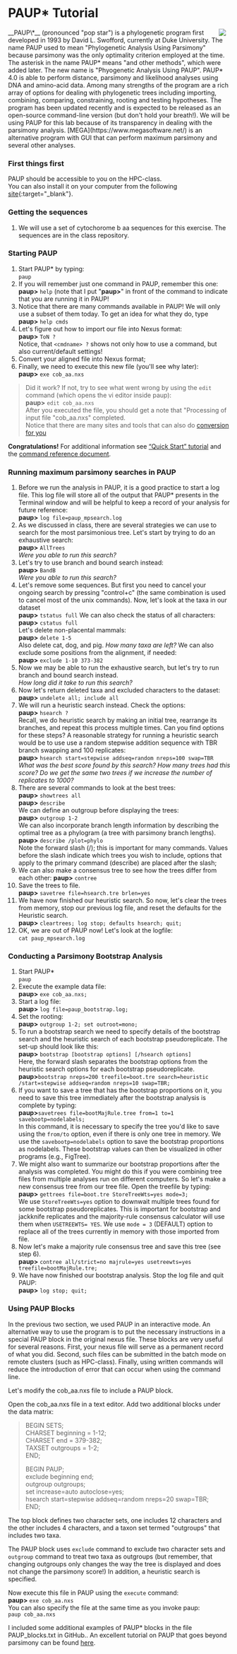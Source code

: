 # PAUP* Tutorial
<img src="./1320160.gif" align="right" hspace="10">
__PAUP\*__ (pronounced "pop star") is a phylogenetic program first developed in 1993 by David L. Swofford, 
currently at Duke University. The name PAUP used to mean "Phylogenetic Analysis Using Parsimony" because 
parsimony was the only optimality criterion employed at the time. The asterisk in the name PAUP* 
means "and other methods", which were added later. The new name is "Phyogenetic Analysis Using PAUP". 
PAUP* 4.0 is able to perform distance, parsimony and likelihood analyses using DNA and amino-acid data. 
Among many strengths of the program are a rich array of options for dealing with phylogenetic trees 
including importing, combining, comparing, constraining, rooting and testing hypotheses. The program 
has been updated recently and is expected to be released as an open-source command-line version 
(but don't hold your breath!). We will be using PAUP for this lab because of its transparency in dealing 
with the parsimony analysis. [MEGA](https://www.megasoftware.net/) is an alternative program with GUI 
that can perform maximum parsimony and several other analyses.

### First things first

PAUP should be accessible to you on the HPC-class.  
You can also install it on your computer from the following [site](http://phylosolutions.com/paup-test/){:target="_blank"}.

### Getting the sequences
1. We will use a set of cytochorome b aa sequences for this exercise. The sequences are in the class repository.

### Starting PAUP
1. Start PAUP* by typing:  
`paup`
2. If you will remember just one command in PAUP, remember this one:  
**paup>** `help` (note that I put "**paup>**" in front of the command to indicate that you are running it in PAUP!
3. Notice that there are many commands available in PAUP!  We will only use a subset of them today. To get an idea for what they do, type  
**paup>** `help cmds`
4. Let's figure out how to import our file into Nexus format:  
**paup>** `ToN ?`  
Notice, that `<cmdname> ?` shows not only how to use a command, but also current/default settings!
5. Convert your aligned file into Nexus format;
6. Finally, we need to execute this new file (you'll see why later):  
**paup>** `exe cob_aa.nxs`  
> Did it work?  If not, try to see what went wrong by using the `edit` command (which opens the vi editor inside paup):  
> **paup>** `edit cob_aa.nxs`  
> After you executed the file, you should get a note that "Processing of input file "cob\_aa.nxs" completed.  
> Notice that there are many sites and tools that can also do [conversion for you](https://www.ebi.ac.uk/Tools/sfc/emboss_seqret/)

**Congratulations!**
For additional information see [“Quick Start” tutorial](http://paup.phylosolutions.com/tutorials/quick-start/) and the [command reference document](http://www.phylo.org/sub_sections/PAUP_Cmd_ref_v2.pdf). 

### Running maximum parsimony searches in PAUP
1. Before we run the analysis in PAUP, it is a good practice to start a log file. 
This log file will store all of the output that PAUP* presents in the Terminal window and will be helpful to keep a record of your analysis for future reference:  
**paup>** `log file=paup_mpsearch.log`
2. As we discussed in class, there are several strategies we can use to search for the most parsimonious tree. 
Let's start by trying to do an exhaustive search:  
**paup>** `AllTrees`  
_Were you able to run this search?_ 
3. Let's try to use branch and bound search instead:  
**paup>** `BandB`  
_Were you able to run this search?_
4. Let's remove some sequences. But first you need to cancel your ongoing search by pressing "control+c" 
(the same combination is used to cancel most of the unix commands). Now, let's look at the taxa in our dataset  
**paup>** `tstatus full`
We can also check the status of all characters:  
**paup>** `cstatus full`  
Let's delete non-placental mammals:  
**paup>** `delete 1-5`  
Also delete cat, dog, and pig.  _How many taxa are left?_
We can also exclude some positions from the alignment, if needed:  
**paup>** `exclude 1-10 373-382`
5. Now we may be able to run the exhaustive search, but let's try to run branch and bound search instead.  
_How long did it take to run this search?_ 
6. Now let's return deleted taxa and excluded characters to the dataset:  
**paup>** `undelete all; include all`
7. We will run a heuristic search instead. Check the options:  
**paup>** `hsearch ?`  
Recall, we do heuristic search by making an initial tree, rearrange its branches, 
and repeat this process multiple times.  Can you find options for these steps?
A reasonable strategy for running a heuristic search would be to use use a random 
stepwise addition sequence with TBR branch swapping and 100 replicates:  
**paup>** `hsearch start=stepwise addseq=random nreps=100 swap=TBR`  
_What was the best score found by this search?  How many trees had this score? Do we get the same two trees if we increase the number of replicates to 1000?_  
8. There are several commands to look at the best trees:  
**paup>** `showtrees all`  
**paup>** `describe`  
We can define an outgroup before displaying the trees:  
**paup>** `outgroup 1-2`  
We can also incorporate branch length information by describing the optimal tree as a phylogram (a tree with parsimony branch lengths).  
**paup>** `describe /plot=phylo`  
Note the forward slash (/); this is important for many commands. Values before the slash indicate which trees you wish to include, options that apply to the primary command (describe) are placed after the slash;  
9. We can also make a consensus tree to see how the trees differ from each other:
**paup>** `contree`  
10. Save the trees to file.  
**paup>** `savetree file=hsearch.tre brlen=yes`  
11. We have now finished our heuristic search. So now, let's clear the trees from memory, stop our previous log file, and reset the defaults for the Heuristic search.   
**paup>** `cleartrees; log stop; defaults hsearch; quit;`  
12. OK, we are out of PAUP now!  Let's look at the logfile:  
`cat paup_mpsearch.log`  

### Conducting a Parsimony Bootstrap Analysis
1. Start PAUP\*  
`paup`
2. Execute the example data file:  
**paup>** `exe cob_aa.nxs;`
3. Start a log file:  
**paup>** `log file=paup_bootstrap.log;`  
4. Set the rooting:  
**paup>** `outgroup 1-2; set outroot=mono;`  
5. To run a bootstrap search we need to specify details of the bootstrap search and the heuristic search of each bootstrap pseudoreplicate. The set-up should look like this:  
**paup>** `bootstrap [bootstrap options] [/hsearch options]`  
Here, the forward slash separates the bootstrap options from the heuristic search options for each bootstrap pseudoreplicate.  
**paup>**`bootstrap nreps=200 treefile=boot.tre search=heuristic /start=stepwise addseq=random nreps=10 swap=TBR;`  
6. If you want to save a tree that has the bootstrap proportions on it, you need to save this tree immediately after the bootstrap analysis is complete by typing:  
**paup>**`savetrees file=bootMajRule.tree from=1 to=1 savebootp=nodelabels;`  
In this command, it is necessary to specify the tree you'd like to save using the `from/to` option, even if there is only one tree in memory. We use the `savebootp=nodelabels` option to save the bootstrap proportions as nodelabels. These bootstrap values can then be visualized in other programs (e.g., FigTree). 
7. We might also want to summarize our bootstrap proportions after the analysis was completed. You might do this if you were combining tree files from multiple analyses run on different computers. So let's make a new consensus tree from our tree file. Open the treefile by typing:  
**paup>** `gettrees file=boot.tre StoreTreeWts=yes mode=3;`  
We use `StoreTreeWts=yes` option to downwait multiple trees found for some bootstrap pseudoreplicates. This is important for bootstrap and jackknife replicates and the majority-rule consensus calculator will use them when `USETREEWTS= YES`. We use `mode = 3` (DEFAULT) option to replace all of the trees currently in memory with those imported from file.
8. Now let's make a majority rule consensus tree and save this tree (see step 6).  
**paup>** `contree all/strict=no majrule=yes usetreewts=yes treefile=bootMajRule.tre;`
9. We have now finished our bootstrap analysis. Stop the log file and quit PAUP:  
**paup>** `log stop; quit;`

### Using PAUP Blocks
In the previous two section, we used PAUP in an interactive mode. An alternative way to use the program is to put the necessary instructions in a special PAUP block in the original nexus file. These blocks are very useful for several reasons. First, your nexus file will serve as a permanent record of what you did. Second, such files can be submitted in the batch mode on remote clusters (such as HPC-class). Finally, using written commands will reduce the introduction of error that can occur when using the command line. 

Let's modify the cob_aa.nxs file to include a PAUP block. 

Open the cob_aa.nxs file in a text editor. Add two additional blocks under the data matrix: 

> BEGIN SETS;  
> CHARSET beginning = 1-12;  
> CHARSET end = 379-382;  
> TAXSET outgroups = 1-2;  
> END;  
>   
> BEGIN PAUP;  
> exclude beginning end;  
> outgroup outgroups;  
> set increase=auto autoclose=yes;  
> hsearch start=stepwise addseq=random nreps=20 swap=TBR;  
> END;  

The top block defines two character sets, one includes 12 characters and the other includes 4 characters, and a taxon set termed "outgroups" that includes two taxa. 

The PAUP block uses `exclude` command to exclude two character sets and `outgroup` command to treat two taxa as outgroups (but remember, that changing outgroups only changes the way the tree is displayed and does not change the parsimony score!) In addition, a heuristic search is specified. 

Now execute this file in PAUP using the `execute` command:  
**paup>** `exe cob_aa.nxs`  
You can also specify the file at the same time as you invoke paup:  
`paup cob_aa.nxs`

I included some additional examples of PAUP* blocks in the file PAUP_blocks.txt in GitHub..
An excellent tutorial on PAUP that goes beyond parsimony can be found [here](http://evomics.org/learning/phylogenetics/paup/).
